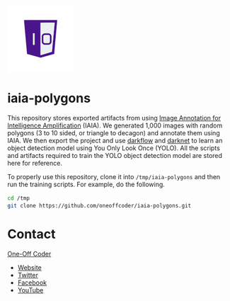 ![One-Off Coder Logo](/logo.png "One-Off Coder")

# iaia-polygons

This repository stores exported artifacts from using [Image Annotation for Intelligence Amplification](http://iaia.oneoffcoder.com) (IAIA). We generated 1,000 images with random polygons (3 to 10 sided, or triangle to decagon) and annotate them using IAIA. We then export the project and use [darkflow](https://github.com/thtrieu/darkflow) and [darknet](https://pjreddie.com/darknet/yolo/) to learn an object detection model using You Only Look Once (YOLO). All the scripts and artifacts required to train the YOLO object detection model are stored here for reference. 

To properly use this repository, clone it into `/tmp/iaia-polygons` and then run the training scripts. For example, do the following.

```bash
cd /tmp
git clone https://github.com/oneoffcoder/iaia-polygons.git
```

# Contact

[One-Off Coder](https://cloud.docker.com/u/oneoffcoder/) 
* [Website](https://www.oneoffcoder.com)
* [Twitter](https://twitter.com/oneoffcoder)
* [Facebook](https://www.facebook.com/oneoffcoder)
* [YouTube](https://www.youtube.com/channel/UCCCv8Glpb2dq2mhUj5mcHCQ)